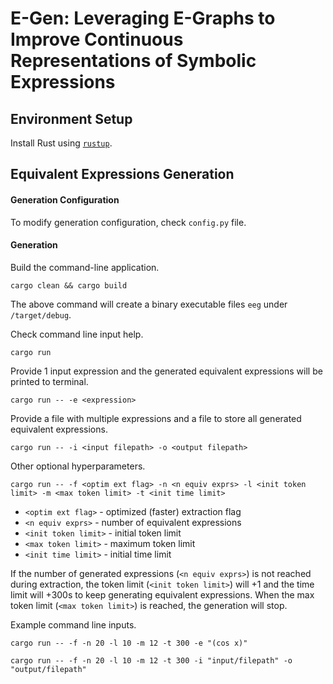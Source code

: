 # E-Gen: Leveraging E-Graphs to Improve Continuous Representations of Symbolic Expressions

## Environment Setup
Install Rust using [`rustup`](https://www.rust-lang.org/tools/install).

## Equivalent Expressions Generation

#### Generation Configuration
To modify generation configuration, check `config.py` file.

#### Generation
Build the command-line application.
```
cargo clean && cargo build
```
The above command will create a binary executable files `eeg` under `/target/debug`.

Check command line input help.
```
cargo run
```
Provide 1 input expression and the generated equivalent expressions will be 
printed to terminal.
```
cargo run -- -e <expression>
```
Provide a file with multiple expressions and a file to store all generated 
equivalent expressions.
```
cargo run -- -i <input filepath> -o <output filepath>
```
Other optional hyperparameters.
```
cargo run -- -f <optim ext flag> -n <n equiv exprs> -l <init token limit> -m <max token limit> -t <init time limit>
```
- `<optim ext flag>` - optimized (faster) extraction flag
- `<n equiv exprs>` - number of equivalent expressions
- `<init token limit>` - initial token limit
- `<max token limit>` - maximum token limit
- `<init time limit>` - initial time limit

If the number of generated expressions (`<n equiv exprs>`) is not reached 
during extraction, the token limit (`<init token limit>`) will +1 
and the time limit will +300s to keep generating equivalent expressions. 
When the max token limit (`<max token limit>`) is reached, the generation 
will stop.

Example command line inputs.
```
cargo run -- -f -n 20 -l 10 -m 12 -t 300 -e "(cos x)"
```
```
cargo run -- -f -n 20 -l 10 -m 12 -t 300 -i "input/filepath" -o "output/filepath"
```
